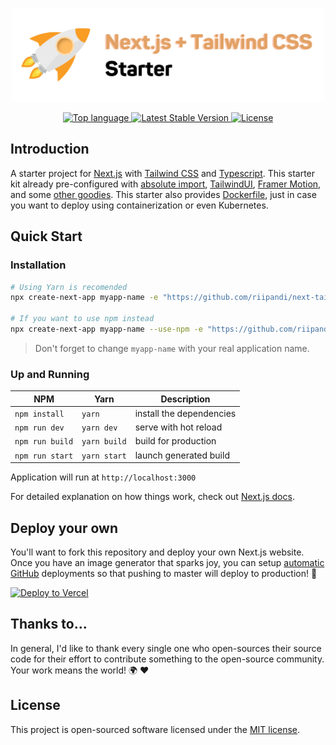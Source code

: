 <p align="center"><img src="./public/images/project-logo.svg" width="500" height="150" alt="Project Logo"></p>

<p align="center">
    <a href="https://github.com/riipandi/next-tailwind-starter">
        <img src="https://img.shields.io/github/languages/top/riipandi/next-tailwind-starter?style=flat-square" alt="Top language">
    </a>
    <a href="https://github.com/riipandi/next-tailwind-starter">
        <img src="https://img.shields.io/github/package-json/v/riipandi/next-tailwind-starter/main?label=latest&style=flat-square" alt="Latest Stable Version">
    </a>
    <a href="https://aris.mit-license.org">
        <img src="https://img.shields.io/github/license/riipandi/next-tailwind-starter?style=flat-square" alt="License">
    </a>
</p>

## Introduction

A starter project for [Next.js](https://nextjs.org/) with [Tailwind CSS](https://tailwindcss.com) 
and [Typescript](https://www.typescriptlang.org/). This starter kit already pre-configured 
with [absolute import](https://jsdev.org/env/nodejs/absolute-path-imports/), 
[TailwindUI](https://tailwindui.com), [Framer Motion](https://www.framer.com/motion/), 
and some [other goodies](./package.json). This starter also provides [Dockerfile](./Dockerfile), just in case you want to 
deploy using containerization or even Kubernetes.

## Quick Start

### Installation

```bash
# Using Yarn is recomended
npx create-next-app myapp-name -e "https://github.com/riipandi/next-tailwind-starter"

# If you want to use npm instead
npx create-next-app myapp-name --use-npm -e "https://github.com/riipandi/next-tailwind-starter"
```

> Don't forget to change `myapp-name` with your real application name.

### Up and Running

| NPM               | Yarn             | Description
|-------------------|------------------|------------------------------|
| `npm install`     | `yarn`           | install the dependencies
| `npm run dev`     | `yarn dev`       | serve with hot reload
| `npm run build`   | `yarn build`     | build for production
| `npm run start`   | `yarn start`     | launch generated build

Application will run at `http://localhost:3000`

For detailed explanation on how things work, check out [Next.js docs](https://nextjs.org).

## Deploy your own

You'll want to fork this repository and deploy your own Next.js website. Once you have an 
image generator that sparks joy, you can setup [automatic GitHub](https://vercel.com/github) 
deployments so that pushing to master will deploy to production! 🚀

[![Deploy to Vercel](https://vercel.com/button)](https://vercel.com/new/git/external?repository-url=https%3A%2F%2Fgithub.com%2Friipandi%2Fnext-tailwind-starter)


## Thanks to...

In general, I'd like to thank every single one who open-sources their
source code for their effort to contribute something to the open-source
community. Your work means the world! 🌍 ❤️

## License

This project is open-sourced software licensed under the [MIT license](./license.txt).

